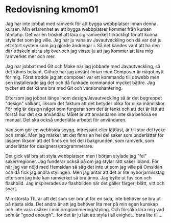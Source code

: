 ---
---
Redovisning kmom01
=========================

Jag har inte jobbat med ramverk för att bygga webbplatser innan denna kursen. Min erfarenhet av att bygga webbplatser kommer från kursen htmlphp. Det var en tröskel att lära sig ramverket tillräckligt för att kunna styla det som jag ville. Jag har ju vana av Javautveckling och då var det ju ett stort system som jag gjorde ändringar i. Så det kändes vant att ha den där tröskeln att ta sig över och jag visste ju att jag kommer att lära mig ramverket mer och mer.

Jag har jobbat med Git och Make när jag jobbade med Javautveckling, så det känns bekant. Github har jag använt innan men Composer är något nytt för mig. Först trodde jag att composer var ett kommando till dbwebb men sen installerade jag det och då funkade kommandot mycket bättre. Jag tycker att det känns bra med Git och versionshantering.

Eftersom jag jobbat länge inom design/Javautveckling så är det begreppet "design" välkänt, liksom det faktum att det betyder olika för olika människor. För mig är design något som fungerar som det är tänkt och att det är lätt att förstå hur det ska användas. Målet är att användaren inte ska behöva en manual. Det ska också underlätta arbetet för användaren.

Vad som gör en webbsida snygg, intressant eller lättläst, är till stor del tycke och smak. Men jag märker att det finns en hel del saker som underlättar för läsaren liksom att det finns en hel del i bakgrunden, som ramverk, som underlättar för designers/programmerare.

Det gick väl bra att styla webbplatsen men i början stylade jag "fel" saker/regioner. Jag funderar också på om jag stylar rätt saker ibland. För när jag var nöjd med Hemsidan så såg det inte ut som jag ville på Omsidan och då fick jag ändra stylingen. Men jag antar att det är lite nybörjarmisstag eftersom jag inte kan ramverket så bra ännu. Jag bytte ut favicon och flashbild. Jag inspirerades av flashbilden när det gäller färger; blått, vitt och svart.

Min största TIL är att det som ser bra ut för en sida, inte behöver se bra ut på nästa sida. Det andra är att jag behöver lita mer på min egen kunskap och inte vara osäker i min programmering/styling. Och försöka lära mig vad som är "good enough"...för det är ju lätt att styla i all evighet...bara lite till...
